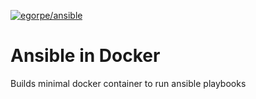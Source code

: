 [![egorpe/ansible](https://img.shields.io/docker/cloud/build/egorpe/ansible.svg)](https://hub.docker.com/r/egorpe/ansible/builds)

# Ansible in Docker

Builds minimal docker container to run ansible playbooks
